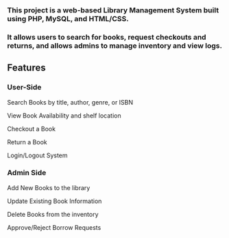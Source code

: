 ### This project is a web-based Library Management System built using PHP, MySQL, and HTML/CSS.

### It allows users to search for books, request checkouts and returns, and allows admins to manage inventory and view logs.
## Features

### User-Side
Search Books by title, author, genre, or ISBN

View Book Availability and shelf location

Checkout a Book

Return a Book

Login/Logout System

### Admin Side
Add New Books to the library

Update Existing Book Information

Delete Books from the inventory

Approve/Reject Borrow Requests

